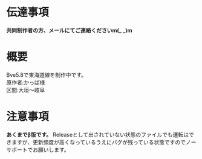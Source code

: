 # 伝達事項
**共同制作者の方、メールにてご連絡くださいm(_ _)m**
# 概要
Bve5.8で東海道線を制作中です。  
原作者:かっぱ様  
区間:大垣～岐阜  
# 注意事項  
**あくまでβ版です。**  Releaseとして出されていない状態のファイルでも運転はできますが、更新頻度が高くなっているうえにバグが残っている状態ですのでノーサポートでお願いします。 
